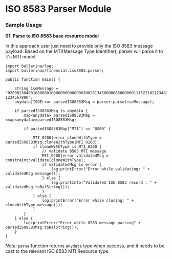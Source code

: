 # ISO 8583 Parser Module

### Sample Usage

**01. Parse to ISO 8583 base resource model**

In this approach user just need to provide only the ISO 8583 message payload. Based on the MTI(Message Type Identifier), parser will parse
it to it's MTI model.

```ballerina
import ballerina/log;
import ballerinax/financial.iso8583.parser;

public function main() {

    string isoMessage = "0200B2384081080080100000000000000100201345000000500000011152218212348945566612348888120610000912a456789123012006abc123021ABCDEFGHIJ 1234567890";
    anydata|ISOError parsedISO8583Msg = parser:parse(isoMessage);
    
    if parsedISO8583Msg is anydata {
        map<anydata> parsedISO8583Map = <map<anydata>>parsedISO8583Msg;

        if parsedISO8583Map["MTI"] == "0200" {

            MTI_0200|error cloneWithType = parsedISO8583Msg.cloneWithType(MTI_0200);
            if cloneWithType is MTI_0200 {
                // validate 8583 MTI message
                MTI_0200|error validatedMsg = constraint:validate(cloneWithType);
                if validatedMsg is error {
                    log:printError("Error while validating: " + validatedMsg.message());
                } else {
                    log:printInfo("Validated ISO 8583 record : " + validatedMsg.toBalString());
                }   
            } else {
                log:printError("Error while cloning: " + cloneWithType.message());
            }
        }
    } else {
        log:printError("Error while 8583 message parsing" + parsedISO8583Msg.toBalString());
    }
}
```

*Note:* `parse` function returns `anydata` type when success, and it needs to be cast to the relevant ISO 8583 MTI Resource type.
